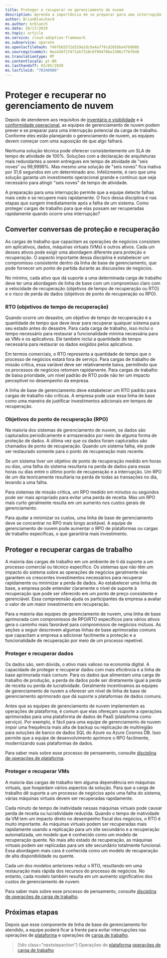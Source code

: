 ```yaml
---
title: Proteger e recuperar no gerenciamento de nuvem
description: Aprenda a importância de se preparar para uma interrupção potencial da carga de trabalho. Essa preparação permite que sua equipe detecte falhas antes e se recupere mais rapidamente.
author: BrianBlanchard
ms.author: brblanch
ms.date: 10/17/2019
ms.topic: article
ms.service: cloud-adoption-framework
ms.subservice: operate
ms.openlocfilehash: f46fb65572d319e2dc9a4a779cd205bbe476908b
ms.sourcegitcommit: 0ea426f2f471eb7310c6f09478be1306cf7bf0d8
ms.translationtype: MT
ms.contentlocale: pt-BR
ms.lasthandoff: 03/05/2020
ms.locfileid: "78340988"
---
```

# <a name="protect-and-recover-in-cloud-management"></a>Proteger e recuperar no gerenciamento de nuvem

Depois de atenderem aos requisitos de [inventário e visibilidade](./inventory.md) e à [conformidade operacional](./operational-compliance.md), as equipes de gerenciamento de nuvem podem prever e se preparar para uma interrupção potencial da carga de trabalho. Conforme eles estão planejando o gerenciamento de nuvem, as equipes devem começar com uma suposição de que algo falhará.

Nenhuma solução técnica pode oferecer consistentemente um SLA de tempo de atividade de 100%. Soluções com a declaração de arquiteturas mais redundantes a serem entregues em tempo de atividade de "seis noves" ou 99,9999%. Mas mesmo uma solução de "seis noves" fica inativa por 31,6 segundos em um determinado ano. Infelizmente, é raro que uma solução garanta um investimento operacional grande e contínuo que seja necessário para atingir "seis noves" de tempo de atividade.

A preparação para uma interrupção permite que a equipe detecte falhas mais cedo e se recupere mais rapidamente. O foco dessa disciplina é nas etapas que surgem imediatamente após a falha de um sistema. Como proteger cargas de trabalho para que elas possam ser recuperadas rapidamente quando ocorre uma interrupção?

## <a name="translate-protection-and-recovery-conversations"></a>Converter conversas de proteção e recuperação

As cargas de trabalho que capacitam as operações de negócios consistem em aplicativos, dados, máquinas virtuais (VMs) e outros ativos. Cada um desses ativos pode exigir uma abordagem diferente para proteção e recuperação. O aspecto importante dessa disciplina é estabelecer um compromisso consistente dentro da linha de base de gerenciamento, que pode fornecer um ponto de partida durante as discussões de negócios.

No mínimo, cada ativo que dá suporte a uma determinada carga de trabalho deve ter uma abordagem de linha de base com um compromisso claro com a velocidade de recuperação (objetivos de tempo de recuperação ou RTO) e o risco de perda de dados (objetivos de ponto de recuperação ou RPO).

### <a name="recovery-time-objectives-rto"></a>RTO (objetivos de tempo de recuperação)

Quando ocorre um desastre, um objetivo de tempo de recuperação é a quantidade de tempo que deve levar para recuperar qualquer sistema para seu estado antes do desastre. Para cada carga de trabalho, isso inclui o tempo necessário para restaurar a funcionalidade mínima necessária para as VMs e os aplicativos. Ele também inclui a quantidade de tempo necessária para restaurar os dados exigidos pelos aplicativos.

Em termos comerciais, o RTO representa a quantidade de tempo que o processo de negócios estará fora de serviço. Para cargas de trabalho de missão crítica, essa variável deve ser relativamente baixa, permitindo que os processos de negócios retomem rapidamente. Para cargas de trabalho de baixa prioridade, um nível padrão de RTO pode não ter um impacto perceptível no desempenho da empresa.

A linha de base de gerenciamento deve estabelecer um RTO padrão para cargas de trabalho não críticas. A empresa pode usar essa linha de base como uma maneira de justificar investimentos adicionais em tempos de recuperação.

### <a name="recovery-point-objectives-rpo"></a>Objetivos do ponto de recuperação (RPO)

Na maioria dos sistemas de gerenciamento de nuvem, os dados são capturados periodicamente e armazenados por meio de alguma forma de proteção de dados. A última vez que os dados foram capturados são chamados de ponto de recuperação. Quando um sistema falha, ele pode ser restaurado somente para o ponto de recuperação mais recente.

Se um sistema tiver um objetivo de ponto de recuperação medido em horas ou dias, uma falha do sistema resultaria na perda de dados para essas horas ou dias entre o último ponto de recuperação e a interrupção. Um RPO de um dia teoricamente resultaria na perda de todas as transações no dia, levando a uma falha.

Para sistemas de missão crítica, um RPO medido em minutos ou segundos pode ser mais apropriado para evitar uma perda de receita. Mas um RPO mais curto geralmente resulta em um aumento nos custos gerais de gerenciamento.

Para ajudar a minimizar os custos, uma linha de base de gerenciamento deve se concentrar no RPO mais longo aceitável. A equipe de gerenciamento de nuvem pode aumentar o RPO de plataformas ou cargas de trabalho específicas, o que garantiria mais investimento.

## <a name="protect-and-recover-workloads"></a>Proteger e recuperar cargas de trabalho

A maioria das cargas de trabalho em um ambiente de ti dá suporte a um processo comercial ou técnico específico. Os sistemas que não têm um impacto do sistema sobre as operações de negócios geralmente não garantem os crescentes investimentos necessários para recuperar rapidamente ou minimizar a perda de dados. Ao estabelecer uma linha de base, a empresa pode entender claramente o nível de suporte à recuperação que pode ser oferecido em um ponto de preço consistente e gerenciável. Essa compreensão ajuda os participantes da empresa a avaliar o valor de um maior investimento em recuperação.

Para a maioria das equipes de gerenciamento de nuvem, uma linha de base aprimorada com compromissos de RPO/RTO específicos para vários ativos gera o caminho mais favorável para compromissos de negócios mútuos. As seções a seguir descrevem algumas linhas de base aprimoradas comuns que capacitam a empresa a adicionar facilmente a proteção e a funcionalidade de recuperação por meio de um processo repetível.

### <a name="protect-and-recover-data"></a>Proteger e recuperar dados

Os dados são, sem dúvida, o ativo mais valioso na economia digital. A capacidade de proteger e recuperar dados com mais eficiência é a linha de base aprimorada mais comum. Para os dados que alimentam uma carga de trabalho de produção, a perda de dados pode ser diretamente igual à perda de receita ou perda de lucratividade. Geralmente incentivamos as equipes de gerenciamento de nuvem a oferecer um nível de linha de base de gerenciamento aprimorado que dá suporte a plataformas de dados comuns.

Antes que as equipes de gerenciamento de nuvem implementem as operações de plataforma, é comum que elas ofereçam suporte a operações aprimoradas para uma plataforma de dados de PaaS (plataforma como serviço). Por exemplo, é fácil para uma equipe de gerenciamento de nuvem impor uma frequência mais alta de backup ou replicação de multiregião para soluções de banco de dados SQL do Azure ou Azure Cosmos DB. Isso permite que a equipe de desenvolvimento aprimore o RPO facilmente, modernizando suas plataformas de dados.

Para saber mais sobre esse processo de pensamento, consulte [disciplina de operações de plataforma](./platform.md).

### <a name="protect-and-recover-vms"></a>Proteger e recuperar VMs

A maioria das cargas de trabalho tem alguma dependência em máquinas virtuais, que hospedam vários aspectos da solução. Para que a carga de trabalho dê suporte a um processo de negócios após uma falha do sistema, várias máquinas virtuais devem ser recuperadas rapidamente.

Cada minuto de tempo de inatividade nessas máquinas virtuais pode causar perda de receita ou lucratividade reduzida. Quando o tempo de inatividade da VM tem um impacto direto no desempenho fiscal dos negócios, o RTO é muito importante. As máquinas virtuais podem ser recuperadas mais rapidamente usando a replicação para um site secundário e a recuperação automatizada, um modelo que é conhecido como um modelo de recuperação quente. No mais alto estado de recuperação, as máquinas virtuais podem ser replicadas para um site secundário totalmente funcional. Essa abordagem mais cara é conhecida como um modelo de recuperação de alta disponibilidade ou quente.

Cada um dos modelos anteriores reduz o RTO, resultando em uma restauração mais rápida dos recursos do processo de negócios. No entanto, cada modelo também resulta em um aumento significativo dos custos de gerenciamento de nuvem.

Para saber mais sobre esse processo de pensamento, consulte [disciplina de operações de carga de trabalho](./workload.md).

## <a name="next-steps"></a>Próximas etapas

Depois que esse componente de linha de base de gerenciamento for atendido, a equipe poderá ficar à frente para evitar interrupções nas operações de [plataforma](./platform.md) e operações de [carga de trabalho](./workload.md).

> [!div class="nextstepaction"]
> Operações de [plataforma](./platform.md)
> [operações de carga de trabalho](./workload.md)
